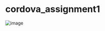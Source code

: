 # cordova_assignment1





![image](https://user-images.githubusercontent.com/107412414/228899782-8cc57c3c-399c-41a4-bc84-0b6d55bb7ed9.png)
